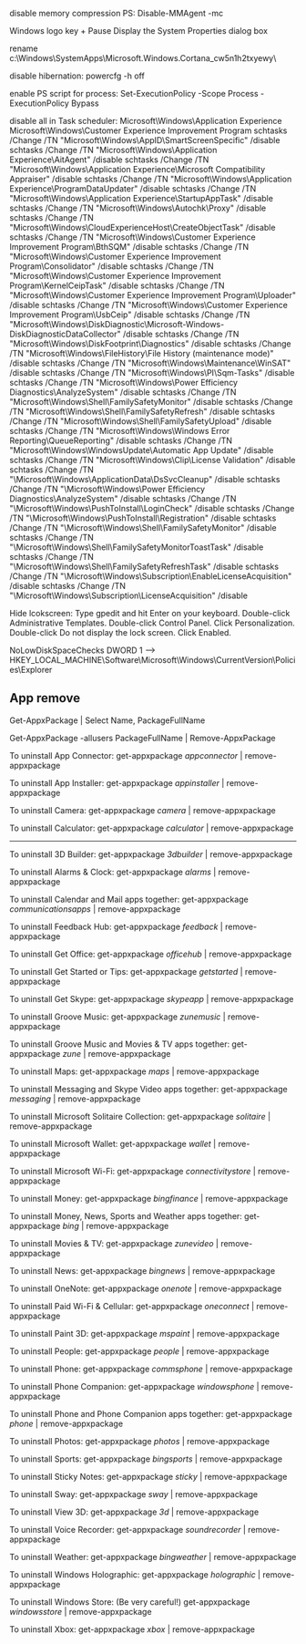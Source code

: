 disable memory compression PS:  Disable-MMAgent -mc

Windows logo key  + Pause 	Display the System Properties dialog box



rename c:\Windows\SystemApps\Microsoft.Windows.Cortana_cw5n1h2txyewy\

disable hibernation: powercfg -h off


enable PS script for process: Set-ExecutionPolicy -Scope Process -ExecutionPolicy Bypass

disable all in Task scheduler:
Microsoft\Windows\Application Experience
Microsoft\Windows\Customer Experience Improvement Program
schtasks /Change /TN "Microsoft\Windows\AppID\SmartScreenSpecific" /disable
schtasks /Change /TN "Microsoft\Windows\Application Experience\AitAgent" /disable
schtasks /Change /TN "Microsoft\Windows\Application Experience\Microsoft Compatibility Appraiser" /disable
schtasks /Change /TN "Microsoft\Windows\Application Experience\ProgramDataUpdater" /disable
schtasks /Change /TN "Microsoft\Windows\Application Experience\StartupAppTask" /disable
schtasks /Change /TN "Microsoft\Windows\Autochk\Proxy" /disable
schtasks /Change /TN "Microsoft\Windows\CloudExperienceHost\CreateObjectTask" /disable
schtasks /Change /TN "Microsoft\Windows\Customer Experience Improvement Program\BthSQM" /disable
schtasks /Change /TN "Microsoft\Windows\Customer Experience Improvement Program\Consolidator" /disable
schtasks /Change /TN "Microsoft\Windows\Customer Experience Improvement Program\KernelCeipTask" /disable
schtasks /Change /TN "Microsoft\Windows\Customer Experience Improvement Program\Uploader" /disable
schtasks /Change /TN "Microsoft\Windows\Customer Experience Improvement Program\UsbCeip" /disable
schtasks /Change /TN "Microsoft\Windows\DiskDiagnostic\Microsoft-Windows-DiskDiagnosticDataCollector" /disable
schtasks /Change /TN "Microsoft\Windows\DiskFootprint\Diagnostics" /disable
schtasks /Change /TN "Microsoft\Windows\FileHistory\File History (maintenance mode)" /disable
schtasks /Change /TN "Microsoft\Windows\Maintenance\WinSAT" /disable
schtasks /Change /TN "Microsoft\Windows\PI\Sqm-Tasks" /disable
schtasks /Change /TN "Microsoft\Windows\Power Efficiency Diagnostics\AnalyzeSystem" /disable
schtasks /Change /TN "Microsoft\Windows\Shell\FamilySafetyMonitor" /disable
schtasks /Change /TN "Microsoft\Windows\Shell\FamilySafetyRefresh" /disable
schtasks /Change /TN "Microsoft\Windows\Shell\FamilySafetyUpload" /disable
schtasks /Change /TN "Microsoft\Windows\Windows Error Reporting\QueueReporting" /disable
schtasks /Change /TN "Microsoft\Windows\WindowsUpdate\Automatic App Update" /disable
schtasks /Change /TN "Microsoft\Windows\Clip\License Validation" /disable
schtasks /Change /TN "\Microsoft\Windows\ApplicationData\DsSvcCleanup" /disable
schtasks /Change /TN "\Microsoft\Windows\Power Efficiency Diagnostics\AnalyzeSystem" /disable
schtasks /Change /TN "\Microsoft\Windows\PushToInstall\LoginCheck" /disable
schtasks /Change /TN "\Microsoft\Windows\PushToInstall\Registration" /disable
schtasks /Change /TN "\Microsoft\Windows\Shell\FamilySafetyMonitor" /disable
schtasks /Change /TN "\Microsoft\Windows\Shell\FamilySafetyMonitorToastTask" /disable
schtasks /Change /TN "\Microsoft\Windows\Shell\FamilySafetyRefreshTask" /disable
schtasks /Change /TN "\Microsoft\Windows\Subscription\EnableLicenseAcquisition" /disable
schtasks /Change /TN "\Microsoft\Windows\Subscription\LicenseAcquisition" /disable

Hide lcokscreen:
Type gpedit and hit Enter on your keyboard.
Double-click Administrative Templates.
Double-click Control Panel.
Click Personalization.
Double-click Do not display the lock screen.
Click Enabled.

NoLowDiskSpaceChecks DWORD 1 --> HKEY_LOCAL_MACHINE\Software\Microsoft\Windows\CurrentVersion\Policies\Explorer


## App remove


Get-AppxPackage | Select Name, PackageFullName

Get-AppxPackage -allusers PackageFullName | Remove-AppxPackage



To uninstall App Connector:
get-appxpackage *appconnector* | remove-appxpackage

To uninstall App Installer:
get-appxpackage *appinstaller* | remove-appxpackage


To uninstall Camera:
get-appxpackage *camera* | remove-appxpackage

To uninstall Calculator:
get-appxpackage *calculator* | remove-appxpackage

---

To uninstall 3D Builder:
get-appxpackage *3dbuilder* | remove-appxpackage

To uninstall Alarms & Clock:
get-appxpackage *alarms* | remove-appxpackage

To uninstall Calendar and Mail apps together:
get-appxpackage *communicationsapps* | remove-appxpackage

To uninstall Feedback Hub:
get-appxpackage *feedback* | remove-appxpackage

To uninstall Get Office:
get-appxpackage *officehub* | remove-appxpackage

To uninstall Get Started or Tips:
get-appxpackage *getstarted* | remove-appxpackage

To uninstall Get Skype:
get-appxpackage *skypeapp* | remove-appxpackage

To uninstall Groove Music:
get-appxpackage *zunemusic* | remove-appxpackage

To uninstall Groove Music and Movies & TV apps together:
get-appxpackage *zune* | remove-appxpackage

To uninstall Maps:
get-appxpackage *maps* | remove-appxpackage

To uninstall Messaging and Skype Video apps together:
get-appxpackage *messaging* | remove-appxpackage

To uninstall Microsoft Solitaire Collection:
get-appxpackage *solitaire* | remove-appxpackage

To uninstall Microsoft Wallet:
get-appxpackage *wallet* | remove-appxpackage

To uninstall Microsoft Wi-Fi:
get-appxpackage *connectivitystore* | remove-appxpackage

To uninstall Money:
get-appxpackage *bingfinance* | remove-appxpackage

To uninstall Money, News, Sports and Weather apps together:
get-appxpackage *bing* | remove-appxpackage

To uninstall Movies & TV:
get-appxpackage *zunevideo* | remove-appxpackage

To uninstall News:
get-appxpackage *bingnews* | remove-appxpackage

To uninstall OneNote:
get-appxpackage *onenote* | remove-appxpackage

To uninstall Paid Wi-Fi & Cellular:
get-appxpackage *oneconnect* | remove-appxpackage

To uninstall Paint 3D:
get-appxpackage *mspaint* | remove-appxpackage

To uninstall People:
get-appxpackage *people* | remove-appxpackage

To uninstall Phone:
get-appxpackage *commsphone* | remove-appxpackage

To uninstall Phone Companion:
get-appxpackage *windowsphone* | remove-appxpackage

To uninstall Phone and Phone Companion apps together:
get-appxpackage *phone* | remove-appxpackage

To uninstall Photos:
get-appxpackage *photos* | remove-appxpackage

To uninstall Sports:
get-appxpackage *bingsports* | remove-appxpackage

To uninstall Sticky Notes:
get-appxpackage *sticky* | remove-appxpackage

To uninstall Sway:
get-appxpackage *sway* | remove-appxpackage

To uninstall View 3D:
get-appxpackage *3d* | remove-appxpackage

To uninstall Voice Recorder:
get-appxpackage *soundrecorder* | remove-appxpackage

To uninstall Weather:
get-appxpackage *bingweather* | remove-appxpackage

To uninstall Windows Holographic:
get-appxpackage *holographic* | remove-appxpackage

To uninstall Windows Store: (Be very careful!)
get-appxpackage *windowsstore* | remove-appxpackage

To uninstall Xbox:
get-appxpackage *xbox* | remove-appxpackage